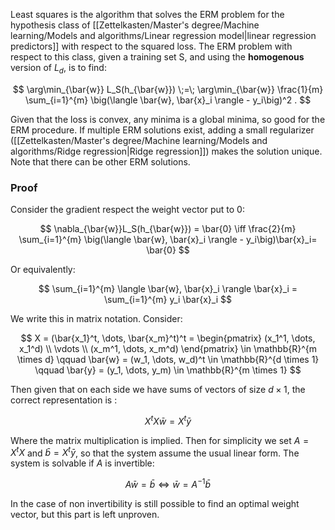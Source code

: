 Least squares is the algorithm that solves the ERM problem for the hypothesis class of [[Zettelkasten/Master's degree/Machine learning/Models and algorithms/Linear regression model|linear regression predictors]] with respect to the squared loss.
The ERM problem with respect to this class, given a training set S, and using the **homogenous** version of $L_d$, is to find:

$$
\arg\min_{\bar{w}} L_S(h_{\bar{w}}) \;=\; \arg\min_{\bar{w}} \frac{1}{m} \sum_{i=1}^{m} \big(\langle \bar{w}, \bar{x}_i \rangle - y_i\big)^2 .
$$

Given that the loss is convex, any minima is a global minima, so good for the ERM procedure. If multiple ERM solutions exist, adding a small regularizer ([[Zettelkasten/Master's degree/Machine learning/Models and algorithms/Ridge regression|Ridge regression]]) makes the solution unique. Note that there can be other ERM solutions.
### Proof

Consider the gradient respect the weight vector put to 0:

$$ \nabla_{\bar{w}}L_S(h_{\bar{w}}) = \bar{0} \iff \frac{2}{m} \sum_{i=1}^{m} \big(\langle \bar{w}, \bar{x}_i \rangle - y_i\big)\bar{x}_i= \bar{0}  $$

Or equivalently:

$$ \sum_{i=1}^{m} \langle \bar{w}, \bar{x}_i \rangle \bar{x}_i = \sum_{i=1}^{m} y_i \bar{x}_i  $$

We write this in matrix notation. Consider:

$$ X = (\bar{x_1}^t, \dots, \bar{x_m}^t)^t = 
\begin{pmatrix}
(x_1^1, \dots, x_1^d) \\
\vdots \\
(x_m^1, \dots, x_m^d)
\end{pmatrix}
\in \mathbb{R}^{m \times d} \qquad \bar{w} = (w_1, \dots, w_d)^t \in \mathbb{R}^{d \times 1} \qquad \bar{y} = (y_1, \dots, y_m) \in \mathbb{R}^{m \times 1}
$$

Then given that on each side we have sums of vectors of size $d \times 1$, the correct representation is :

$$ X^tX\bar{w} = X^t\bar{y} $$

Where the matrix multiplication is implied. Then for simplicity we set $A = X^tX$ and $\bar{b} = X^t\bar{y}$, so that the system assume the usual linear form.
The system is solvable if $A$ is invertible:

$$ A\bar{w} = \bar{b} \iff \bar{w} = A^{-1}\bar{b}  $$

In the case of non invertibility is still possible to find an optimal weight vector, but this part is left unproven. 